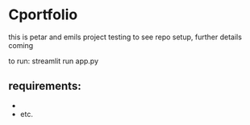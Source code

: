 # Cportfolio
this is petar and emils project
testing to see repo setup, further details coming

to run: streamlit run app.py

requirements:
-
-
- etc.